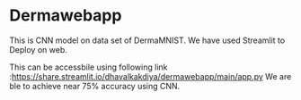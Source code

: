 # Dermawebapp
This is CNN model on data set of DermaMNIST. We have used Streamlit to Deploy on web.

This can be accessbile using following link :https://share.streamlit.io/dhavalkakdiya/dermawebapp/main/app.py
We are ble to achieve near 75% accuracy using CNN.
